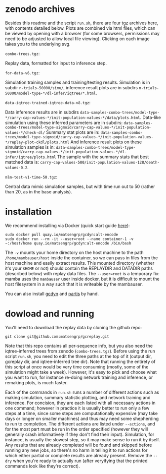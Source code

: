 # zenodo archives

Besides this readme and the script `run.sh`, there are four tgz archives here, with contents detailed below.
Plots are combined via html files, which can be viewed by opening with a browser (for some browsers, permissions may need to be adjusted to allow local file viewing).
Clicking on each image takes you to the underlying svg.

`combo-trees.tgz`:

Replay data, formatted for input to inference step.

`for-data-v6.tgz`:

Simulation training samples and training/testing results. 
Simulation is in subdir `n-trials-50000/simu/`, inference result plots are in subdirs `n-trials-50000/model-type-*/dl-infer/iqtree/*.html`.

`data-iqtree-trained-iqtree-data-v8.tgz`:

Data inference results are in subdirs `data-samples-combo-trees/model-type-*/carry-cap-values-*/init-population-values-*/data/plots.html`.
Data-like simulation using these inferred parameters are in subdirs: `data-samples-combo-trees/model-type-sigmoid/carry-cap-values-*/init-population-values-*/check-dl/`
Summary stat plots are in: `data-samples-combo-trees/model-type-sigmoid/carry-cap-values-*/init-population-values-*/replay-plot-ckdl/plots.html`
And inference result plots on these simulation samples is in: `data-samples-combo-trees/model-type-sigmoid/carry-cap-values-*/init-population-values-*/dl-infer/iqtree/plots.html`
The sample with the summary stats that best matched data is: `carry-cap-values-500/init-population-values-128/death-values-0.2`.

`mlm-test-v1-time-50.tgz`:

Central data mimic simulation samples, but with time run out to 50 (rather than 20, as in the base analysis).

# installation

We recommend installing via Docker (quick start guide [here](https://docs.docker.com/get-started/)):

```
sudo docker pull quay.io/matsengrp/gcdyn:alt-encode
sudo docker run --rm -it --user=root --name container-1 -v ~:/host/home quay.io/matsengrp/gcdyn:alt-encode /bin/bash
```
The `-v` mounts your home directory on the host machine to the path `/home/mambauser/host` inside the container, so we can pass in files from the host machine and easily extract results.
This mounted directory (whether it's your `$HOME` or not) should contain the REPLAYDIR and DATADIR paths (described below) with replay data files.
The `--user=root` is a temporary fix: mamba uses the `mambauser` user inside docker, but it is difficult to mount the host filesystem in a way such that it is writeable by the mambauser.

You can also install [gcdyn](https://matsengrp.github.io/gcdyn/developer.html) and [partis](https://github.com/psathyrella/partis/blob/main/docs/install.md) by hand.

# dowload and running

You'll need to download the replay data by cloning the github repo:

```
git clone git@github.com:matsengrp/gcreplay.git
```
Note that this repo contains all per-sequence info, but you also need the iqtree-inferred trees from zenodo (`combo-trees.tgz`).
Before using the run script `run.sh`, you need to edit the three paths at the top of it (output dir, gcreplay dir, and iqtree-inferred tree dir).
Note that running the entirety of this script at once would be very time consuming (mostly, some of the simulation might take a week).
However, it's easy to pick and choose what you want to run, for instance re-doing network training and inference, or remaking plots, is much faster.

Each of the commands in `run.sh` runs a number of different actions such as making simulation, summary statistic plotting, and network training and inference.
For concision, they are each listed with all necessary actions in one command; however in practice it is usually better to run only a few steps at a time, since some steps are computationally expensive (may take days or longer on smaller machines) and thus may need some shepherding to run to completion.
The different actions are listed under `--actions`, and for the most part must be run in the order specified (however they will generally crash informatively if they don't find their input).
Simulation, for instance, is usually the slowest step, so it may make sense to run it by itself.
Any results that are already completed will be found and skipped before running any new jobs, so there's no harm in telling it to run actions for which either partial or complete results are already present.
Remove the `--dry` when you're ready to actually run (after veryifying that the printed commands look like they're correct).
